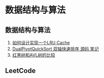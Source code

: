 # 数据结构与算法

## 数据结构与算法
1. [如何设计实现一个LRU Cache](http://yikun.github.io/2015/04/03/%E5%A6%82%E4%BD%95%E8%AE%BE%E8%AE%A1%E5%AE%9E%E7%8E%B0%E4%B8%80%E4%B8%AALRU-Cache%EF%BC%9F/)
1. [DualPivotQuickSort 双轴快速排序 源码 笔记](https://www.jianshu.com/p/6d26d525bb96)
1. [红黑树和AVL树的比较](https://blog.csdn.net/hustyangju/article/details/27214251)


## LeetCode





